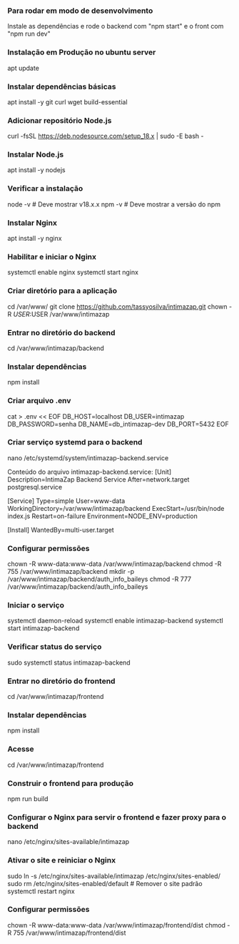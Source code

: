 ### Para rodar em modo de desenvolvimento
Instale as dependências e rode o backend com "npm start" e o front com "npm run dev"

### Instalação em Produção no ubuntu server
apt update

### Instalar dependências básicas
apt install -y git curl wget build-essential

### Adicionar repositório Node.js
curl -fsSL https://deb.nodesource.com/setup_18.x | sudo -E bash -

### Instalar Node.js
apt install -y nodejs

### Verificar a instalação
node -v  # Deve mostrar v18.x.x
npm -v   # Deve mostrar a versão do npm

### Instalar Nginx
apt install -y nginx

### Habilitar e iniciar o Nginx
systemctl enable nginx
systemctl start nginx

### Criar diretório para a aplicação
cd /var/www/
git clone https://github.com/tassyosilva/intimazap.git
chown -R $USER:$USER /var/www/intimazap

### Entrar no diretório do backend
cd /var/www/intimazap/backend

### Instalar dependências
npm install

### Criar arquivo .env
cat > .env << EOF
DB_HOST=localhost
DB_USER=intimazap
DB_PASSWORD=senha
DB_NAME=db_intimazap-dev
DB_PORT=5432
EOF

### Criar serviço systemd para o backend
nano /etc/systemd/system/intimazap-backend.service

Conteúdo do arquivo intimazap-backend.service:
[Unit]
Description=IntimaZap Backend Service
After=network.target postgresql.service

[Service]
Type=simple
User=www-data
WorkingDirectory=/var/www/intimazap/backend
ExecStart=/usr/bin/node index.js
Restart=on-failure
Environment=NODE_ENV=production

[Install]
WantedBy=multi-user.target

### Configurar permissões
chown -R www-data:www-data /var/www/intimazap/backend
chmod -R 755 /var/www/intimazap/backend
mkdir -p /var/www/intimazap/backend/auth_info_baileys
chmod -R 777 /var/www/intimazap/backend/auth_info_baileys

### Iniciar o serviço
systemctl daemon-reload
systemctl enable intimazap-backend
systemctl start intimazap-backend

### Verificar status do serviço
sudo systemctl status intimazap-backend

### Entrar no diretório do frontend
cd /var/www/intimazap/frontend

### Instalar dependências
npm install

### Acesse
cd /var/www/intimazap/frontend

### Construir o frontend para produção
npm run build

### Configurar o Nginx para servir o frontend e fazer proxy para o backend
nano /etc/nginx/sites-available/intimazap

### Ativar o site e reiniciar o Nginx
sudo ln -s /etc/nginx/sites-available/intimazap /etc/nginx/sites-enabled/
sudo rm /etc/nginx/sites-enabled/default  # Remover o site padrão
systemctl restart nginx

### Configurar permissões
chown -R www-data:www-data /var/www/intimazap/frontend/dist
chmod -R 755 /var/www/intimazap/frontend/dist